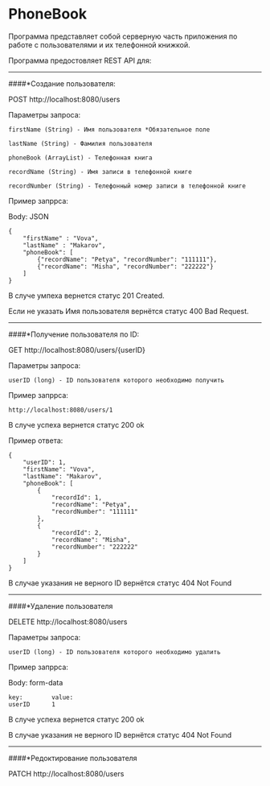 # PhoneBook

Программа представляет собой серверную часть приложения по работе с пользователями и их телефонной книжкой.

Программа предостовляет REST API для:

***

####*Создание пользователя:

POST http://localhost:8080/users

Параметры запроса:

    firstName (String) - Имя пользователя *Обязательное поле
    
    lastName (String) - Фамилия пользователя
    
    phoneBook (ArrayList) - Телефонная книга
    
    recordName (String) - Имя записи в телефонной книге
    
    recordNumber (String) - Телефонный номер записи в телефонной книге

Пример запррса:

Body: JSON

    {
        "firstName" : "Vova",
        "lastName" : "Makarov",
        "phoneBook": [
            {"recordName": "Petya", "recordNumber": "111111"},
            {"recordName": "Misha", "recordNumber": "222222"}
        ]
    }
В случе умпеха вернется статус 201 Created.

Если не указать Имя пользователя вернётся статус 400 Bad Request.

***

####*Получение пользователя по ID:

GET http://localhost:8080/users/{userID}

Параметры запроса:

    userID (long) - ID пользователя которого необходимо получить
Пример запррса:

    http://localhost:8080/users/1


В случе уcпеха вернется статус 200 ok

Пример ответа:

    {
        "userID": 1,
        "firstName": "Vova",
        "lastName": "Makarov",
        "phoneBook": [
            {
                "recordId": 1,
                "recordName": "Petya",
                "recordNumber": "111111"
            },
            {
                "recordId": 2,
                "recordName": "Misha",
                "recordNumber": "222222"
            }
        ]
    }
В случае указания не верного ID вернётся статус 404 Not Found

***

####*Удаление пользователя

DELETE http://localhost:8080/users

Параметры запроса:

    userID (long) - ID пользователя которого необходимо удалить
Пример запррса:

Body: form-data

    key:        value:
    userID      1

В случе уcпеха вернется статус 200 ok

В случае указания не верного ID вернётся статус 404 Not Found

***

####*Редоктирование пользователя

PATCH http://localhost:8080/users